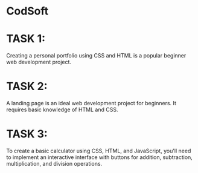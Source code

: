 # CodSoft
# TASK 1:
Creating a personal portfolio using CSS and HTML is a popular beginner web development project.
# TASK 2:
A landing page is an ideal web development project for beginners. It requires basic knowledge of HTML and CSS.
# TASK 3:
To create a basic calculator using CSS, HTML, and JavaScript, you'll need to implement an interactive interface with buttons for addition, subtraction, multiplication, and division operations.
